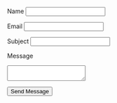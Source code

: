 <form id="contact-form" method="POST" action="https://your-api-gateway-url/send-email">
  <label for="name">Name</label>
  <input type="text" id="name" name="name" required>

  <label for="email">Email</label>
  <input type="email" id="email" name="email" required>

  <label for="subject">Subject</label>
  <input type="text" id="subject" name="subject" required>

  <label for="message">Message</label>
  <textarea id="message" name="message" required></textarea>

  <button type="submit">Send Message</button>
</form>
